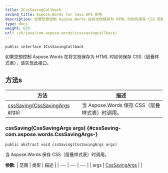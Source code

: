 ```yaml
---
title: ICssSavingCallback
second_title: Aspose.Words for Java API 参考
description: 如果您想控制 Aspose.Words 在将文档保存为 HTML 时如何保存 CSS 层叠样式表，请实现此接口。
type: docs
weight: 635
url: /zh/java/com.aspose.words/icsssavingcallback/
---
```

```
public interface ICssSavingCallback
```

如果您想控制 Aspose.Words 在将文档保存为 HTML 时如何保存 CSS（层叠样式表），请实现此接口。
## 方法s

| 方法 | 描述 |
| --- | --- |
| [cssSaving(CssSavingArgs args)](#cssSaving-com.aspose.words.CssSavingArgs-) | 当 Aspose.Words 保存 CSS（层叠样式表）时调用。 |
### cssSaving(CssSavingArgs args) {#cssSaving-com.aspose.words.CssSavingArgs-}
```
public abstract void cssSaving(CssSavingArgs args)
```


当 Aspose.Words 保存 CSS（层叠样式表）时调用。

**参数:**
| 范围 | 类型 | 描述 |
| --- | --- | --- |
| args | [CssSavingArgs](../../com.aspose.words/csssavingargs) |  |
